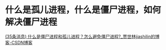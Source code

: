# 什么是孤儿进程，什么是僵尸进程，如何解决僵尸进程 

[(35条消息) 什么是僵尸进程和孤儿进程？怎么避免僵尸进程?_贾世林jiashilin的博客-CSDN博客](https://blog.csdn.net/qq_35290785/article/details/93230958)

‍
